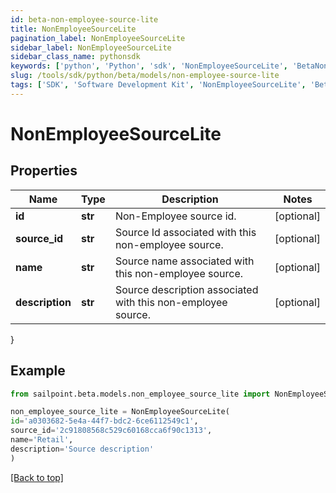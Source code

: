 ```yaml
---
id: beta-non-employee-source-lite
title: NonEmployeeSourceLite
pagination_label: NonEmployeeSourceLite
sidebar_label: NonEmployeeSourceLite
sidebar_class_name: pythonsdk
keywords: ['python', 'Python', 'sdk', 'NonEmployeeSourceLite', 'BetaNonEmployeeSourceLite'] 
slug: /tools/sdk/python/beta/models/non-employee-source-lite
tags: ['SDK', 'Software Development Kit', 'NonEmployeeSourceLite', 'BetaNonEmployeeSourceLite']
---
```


# NonEmployeeSourceLite


## Properties

Name | Type | Description | Notes
------------ | ------------- | ------------- | -------------
**id** | **str** | Non-Employee source id. | [optional] 
**source_id** | **str** | Source Id associated with this non-employee source. | [optional] 
**name** | **str** | Source name associated with this non-employee source. | [optional] 
**description** | **str** | Source description associated with this non-employee source. | [optional] 
}

## Example

```python
from sailpoint.beta.models.non_employee_source_lite import NonEmployeeSourceLite

non_employee_source_lite = NonEmployeeSourceLite(
id='a0303682-5e4a-44f7-bdc2-6ce6112549c1',
source_id='2c91808568c529c60168cca6f90c1313',
name='Retail',
description='Source description'
)

```
[[Back to top]](#) 

